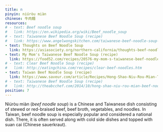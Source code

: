 ```yaml
---
title: n
pinyin: niúròu miàn
chinese: 牛肉麵
resources: 
# - text: Beef noodle soup
#   link: https://en.wikipedia.org/wiki/Beef_noodle_soup
# - text: Taiwanese Beef Noodle Soup (recipe)
#   link: https://www.angelwongskitchen.com/taiwanese-beef-noodle-soup--292753290540629-niuacuterograveu-miagraven.html
- text: Thoughts on Beef Noodle Soup
  link: https://asiasociety.org/northern-california/thoughts-beef-noodle-soup-born-and-bred-taiwanese-mama
- text: My Mom's Taiwanese Beef Noodle Soup (recipe)
  link: https://food52.com/recipes/20576-my-mom-s-taiwanese-beef-noodle-soup
# - text: Clear Beef Noodle Soup (recipe)
#   link: http://eatingchina.com/recipes/clear-beef-noodles.htm
- text: Taiwan Beef Noodle Soup (recipe)
  link: https://www.saveur.com/article/Recipes/Hong-Shao-Niu-Rou-Mian-Taiwanese-Beef-Noodle-Soup
# - text: Taiwanese Beef Noodle Soup (recipe)
#   link: http://theabcchef.com/2014/10/hong-shao-niu-rou-mian-beef-noodle-soup.html
position: 7
---
```


Niúròu miàn (*beef noodle soup*) is a Chinese and Taiwanese dish consisting of stewed or red-braised beef, beef broth, vegetables, and noodles. In Taiwan, beef noodle soup is especially popular and considered a national dish. There, it is often served along with cold side dishes and topped with suan cai (Chinese sauerkraut).

<!-- - In Taiwan, often served with cold side dishes and with suan cai (Chinese sauerkraut), green onion, other vegetables
- also cuts brisket, shank, tendon, tripe
- considered a national dish, one of the most popular dishes in Taiwan -->

<!--

Beef noodle soup, often referred to as beef noodles, is a Chinese and Taiwanese noodle soup made of stewed or red braised beef, beef broth, vegetables and Chinese noodles. It exists in various forms throughout East Asia and Southeast Asia. Beef noodle soup was first created by the Hui people (a Chinese Muslim ethnic group) during the Tang Dynasty of China.[1][2]

n Taiwan, beef noodle vendors may also have optional, often cold side dishes, such as braised dried tofu, seaweed or pork intestine. Beef noodles are often served with suan cai (Chinese sauerkraut) on top, green onion and sometimes other vegetables in the soup as well.[3]

In Chinese, "牛肉麵" literally means "beef noodles".

In Taiwan, "牛肉麵" typically consists of either brisket or shank only, though many restaurants also have tendon or a more expensive option with both meat and tendon ("半筋半肉麵", literally "half tendon half meat noodle") and occasionally with tripe; 三寶麵, literally "three-treasure noodle", usually denotes a bowl containing all three.

In Taiwan, it is sometimes considered a national dish and every year the capital Taipei holds an annual Beef Noodle Festival, where various chefs and restaurants compete for the title of the "best beef noodles in Taiwan".[4][5] Due to influences from the influx of out of province Chinese from mainland China in the early 1900s, the Taiwanese version of beef noodle soup is now one of the most popular dishes in Taiwan.[6]


Prized as a national dish, Taiwanese beef noodle soup (niu rou mian) is deceptively complex and full of subtle nuance. A lot of work goes into perfecting the rich and savory beef broth, utilizing such ingredients as ginger, hot bean paste, dark and light soy sauce, Chinese cooking wine, sesame oil and star anise. Either beef brisket or beef shank is typically stewed or red braised and the bowl should always arrive piping hot and with a side of pickled radish for crunch.

The best beef noodle soup is steaming, steaming, hot! Best in a bowl that is not too big nor too small. The broth should be a red bean paste color, and spicy chili oil should be floating on top of the broth in a shiny film. The fragrance should be of chili-spicy-bean-paste and, of course, stewed beef. And  chopped  garlic and green onions should be added to finish off my perfect bowl of beef noodle soup.

The perfect noodles are chewy and perfectly Q-Q!! (“Q-Q” is a frequently used phrase in Taiwanese to describe pleasantly chewy food items such as mochi)

No one used to think twice about niu rou mien. It was cheap, tasty, and convenient. Just like any fast food restaurant, you order, eat, and go. It’s just been over the past 10 years that the government has started to promote beef noodle soup as being something unique to Taiwan, as a method of gaining international attention, especially from Chinese tourists who love sampling Taiwanese beef noodle soup, which is why they started the International Taiwanese Beef Noodle Soup competition. I think the popularity of the competition has definitely created a sense of pride and ownership over the unique 'Taiwanese-ness' of Taiwanese beef noodle soup.


If Taiwan has a national dish, it is beef noodle soup, which is found everywhere from night markets to traditional dining halls. At beef noodle soup shops, the vendors tend to their enormous cauldrons with great affection, as if raising a child. These are master soups that are never emptied, but only added to — more bones, more onions — to build on yesterday’s flavors. I love the idea of a broth that intensifies over time, the way a wok benefits from being properly seasoned over time and through use.

This Taiwanese version of the classic Chinese beef noodle soup is “red-braised” (slow-cooked in soy sauce).


This particular beef noodle soup is a Taiwanese dish of Chinese origin

-->